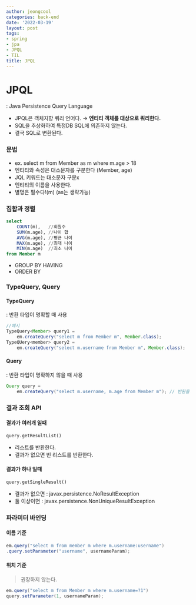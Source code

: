 ```yaml
---
author: jeongcool
categories: back-end
date: '2022-03-19'
layout: post
tags:
- spring
- jpa
- JPQL
- TIL
title: JPQL
---
```


# JPQL
: Java Persistence Query Language
- JPQL은 객체지향 쿼리 언어다. &rarr; **엔티티 객체를 대상으로 쿼리한다.**
- SQL을 추상화하여 특정DB SQL에 의존하지 않는다.
- 결국 SQL로 변환된다.

### 문법
- ex. select m from Member as m where m.age > 18
- 엔티티와 속성은 대소문자를 구분한다 (Member, age)
- JQL 키워드는 대소문자 구분x
- 엔티티의 이름을 사용한다.
- 별명은 필수다!(m) (as는 생략가능)

### 집합과 정렬
```sql
select
    COUNT(m),   //회원수
    SUM(m.age), //나이 합
    AVG(m.age), //평균 나이
    MAX(m.age), //최대 나이
    MIN(m.age)  //최소 나이
from Member m
```
- GROUP BY HAVING
- ORDER BY

### TypeQuery, Query
#### TypeQuery 
: 반환 타입이 명확할 때 사용
```java
//예시
TypeQuery<Member> query1 =
    em.createQuery("select m from Member m", Member.class);
TypeQUery<member> query2 = 
    em.createQuery("select m.username from Member m", Member.class);
```

#### Query
: 반환 타입이 명확하지 않을 때 사용
```java
Query query = 
    em.createQuery("select m.username, m.age from Member m"); // 반환을 String,이랑 Int처럼 달라서 타입 정보를 받을 수 없다.
```

### 결과 조회 API
#### 결과가 여러개 일때
`query.getResultList()  `
- 리스트를 반환한다.
- 결과가 없으면 빈 리스트를 반환한다.

#### 결과가 하나 일때
`query.getSingleResult()`
- 결과가 없으면 : javax.persistence.NoResultException
- 둘 이상이면 : javax.persistence.NonUniqueResultException

### 파라미터 바인딩
#### 이름 기준
```java
em.query("select m from member m where m.username:username")
.query.setParameter("username", usernameParam);
```

#### 위치 기준
> 권장하지 않는다.
```java
em.query("select m from Member m where m.username=?1")
query.setParameter(1, usernameParam);
```